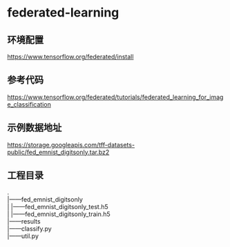 # federated-learning

## 环境配置
https://www.tensorflow.org/federated/install

## 参考代码
https://www.tensorflow.org/federated/tutorials/federated_learning_for_image_classification

## 示例数据地址
https://storage.googleapis.com/tff-datasets-public/fed_emnist_digitsonly.tar.bz2

## 工程目录
.  
|——fed_emnist_digitsonly  
|   |——fed_emnist_digitsonly_test.h5  
|   |——fed_emnist_digitsonly_train.h5  
|——results  
|——classify.py  
|——util.py  
